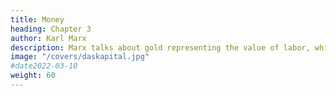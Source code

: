 ```yaml
---
title: Money
heading: Chapter 3
author: Karl Marx
description: Marx talks about gold representing the value of labor, which is opposite that of Adam Smith
image: "/covers/daskapital.jpg"
#date2022-03-10
weight: 60
---
```



